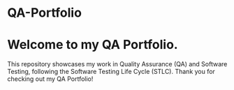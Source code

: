 # QA-Portfolio
<h1> Welcome to my QA Portfolio. </h1> 
This repository showcases my work in Quality Assurance (QA) and Software Testing, following the Software Testing Life Cycle (STLC).
Thank you for checking out my QA Portfolio!

